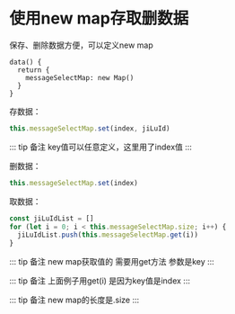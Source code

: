 # 使用new map存取删数据

保存、删除数据方便，可以定义new map

```vue
data() {
  return {
    messageSelectMap: new Map()
  }
}
```

存数据：

```js
this.messageSelectMap.set(index, jiLuId)
```

::: tip 备注
key值可以任意定义，这里用了index值
:::

删数据：

```js
this.messageSelectMap.set(index)
```

取数据：

```js
const jiLuIdList = []
for (let i = 0; i < this.messageSelectMap.size; i++) {
  jiLuIdList.push(this.messageSelectMap.get(i))
}
```
::: tip 备注
new map获取值的  需要用get方法 参数是key
:::

::: tip 备注
上面例子用get(i) 是因为key值是index
:::

::: tip 备注
new map的长度是.size
:::
